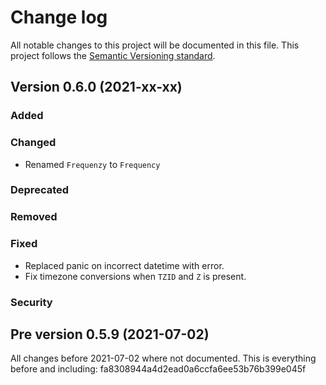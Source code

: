 # Change log
All notable changes to this project will be documented in this file.
This project follows the [Semantic Versioning standard](https://semver.org/).

## Version 0.6.0 (2021-xx-xx)

### Added

### Changed
- Renamed `Frequenzy` to `Frequency`

### Deprecated

### Removed

### Fixed
- Replaced panic on incorrect datetime with error.
- Fix timezone conversions when `TZID` and `Z` is present.

### Security

## Pre version 0.5.9 (2021-07-02)
All changes before 2021-07-02 where not documented.
This is everything before and including: fa8308944a4d2ead0a6ccfa6ee53b76b399e045f